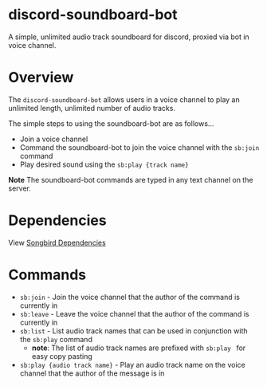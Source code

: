 # discord-soundboard-bot
A simple, unlimited audio track soundboard for discord, proxied via bot in voice channel.

# Overview

The `discord-soundboard-bot` allows users in a voice channel to play an unlimited length, unlimited number of audio tracks.

The simple steps to using the soundboard-bot are as follows...

- Join a voice channel
- Command the soundboard-bot to join the voice channel with the `sb:join` command
- Play desired sound using the `sb:play {track name}`

**Note** The soundboard-bot commands are typed in any text channel on the server.


# Dependencies

View [Songbird Dependencies](https://github.com/serenity-rs/songbird/tree/current#dependencies)

# Commands

- `sb:join` - Join the voice channel that the author of the command is currently in
- `sb:leave` - Leave the voice channel that the author of the command is currently in
- `sb:list` - List audio track names that can be used in conjunction with the `sb:play` command
  - **note**: The list of audio track names are prefixed with `sb:play ` for easy copy pasting
- `sb:play {audio track name}` - Play an audio track name on the voice channel that the author of the message is in
